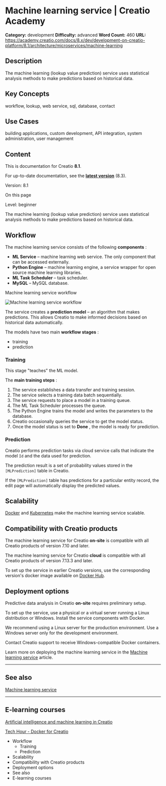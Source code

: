 # Machine learning service | Creatio Academy

**Category:** development **Difficulty:** advanced **Word Count:** 460 **URL:**
https://academy.creatio.com/docs/8.x/dev/development-on-creatio-platform/8.1/architecture/microservices/machine-learning

## Description

The machine learning (lookup value prediction) service uses statistical analysis
methods to make predictions based on historical data.

## Key Concepts

workflow, lookup, web service, sql, database, contact

## Use Cases

building applications, custom development, API integration, system
administration, user management

## Content

This is documentation for Creatio **8.1**.

For up-to-date documentation, see the
**[latest version](/docs/8.x/dev/development-on-creatio-platform/architecture/microservices/machine-learning)**
(8.3).

Version: 8.1

On this page

Level: beginner

The machine learning (lookup value prediction) service uses statistical analysis
methods to make predictions based on historical data.

## Workflow​

The machine learning service consists of the following **components** :

- **ML Service** – machine learning web service. The only component that can be
  accessed externally.
- **Python Engine** – machine learning engine, a service wrapper for open source
  machine learning libraries.
- **ML Task Scheduler** – task scheduler.
- **MySQL** – MySQL database.

Machine learning service workflow

![Machine learning service workflow](https://academy.creatio.com/sites/default/files/documentation/sdk/ru/BPMonlineWebSDK/Screenshots/PredictionService/7.18/scr_machine_learning_ml_components.png)

The service creates a **prediction model** – an algorithm that makes
predictions. This allows Creatio to make informed decisions based on historical
data automatically.

The models have two main **workflow stages** :

- training
- prediction

### Training​

This stage "teaches" the ML model.

The **main training steps** :

1. The service establishes a data transfer and training session.
2. The service selects a training data batch sequentially.
3. The service requests to place a model in a training queue.
4. The ML Task Scheduler processes the queue.
5. The Python Engine trains the model and writes the parameters to the database.
6. Creatio occasionally queries the service to get the model status.
7. Once the model status is set to **Done** , the model is ready for prediction.

### Prediction​

Creatio performs prediction tasks via cloud service calls that indicate the
model `Id` and the data used for prediction.

The prediction result is a set of probability values stored in the
`[MLPrediction]` table in Creatio.

If the `[MLPrediction]` table has predictions for a particular entity record,
the edit page will automatically display the predicted values.

## Scalability​

[Docker](https://www.docker.com/) and [Kubernetes](https://kubernetes.io/) make
the machine learning service scalable.

## Compatibility with Creatio products​

The machine learning service for Creatio **on-site** is compatible with all
Creatio products of version 7.10 and later.

The machine learning service for Creatio **cloud** is compatible with all
Creatio products of version 7.13.3 and later.

To set up the service in earlier Creatio versions, use the corresponding
version's docker image available on
[Docker Hub](https://hub.docker.com/r/bpmonline/ml-service).

## Deployment options​

Predictive data analysis in Creatio **on-site** requires preliminary setup.

To set up the service, use a physical or a virtual server running a Linux
distribution or Windows. Install the service components with Docker.

We recommend using a Linux server for the production environment. Use a Windows
server only for the development environment.

Contact Creatio support to receive Windows-compatible Docker containers.

Learn more on deploying the machine learning service in the
[Machine learning service](https://academy.creatio.com/documents?ver=8.1&id=15756)
article.

---

## See also​

[Machine learning service](https://academy.creatio.com/documents?ver=8.1&id=15756)

---

## E-learning courses​

[Artificial intelligence and machine learning in Creatio](https://academy.creatio.com/node/620681/takecourse)

[Tech Hour - Docker for Creatio](https://www.youtube.com/watch?v=cwTI8pIa_5g)

- Workflow
  - Training
  - Prediction
- Scalability
- Compatibility with Creatio products
- Deployment options
- See also
- E-learning courses
